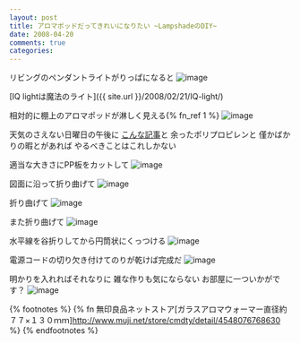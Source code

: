 ```yaml
---
layout: post
title: アロマポッドだってきれいになりたい ~LampshadeのDIY~
date: 2008-04-20
comments: true
categories:
---
```



リビングのペンダントライトがりっぱになると
![image](http://img.f.hatena.ne.jp/images/fotolife/k/keyesberry/20080221/20080221171004.jpg)

[IQ lightは魔法のライト]({{ site.url }}/2008/02/21/IQ-light/)

相対的に棚上のアロマポッドが淋しく見える{% fn_ref 1 %}
![image](http://img.f.hatena.ne.jp/images/fotolife/k/keyesberry/20080420/20080420174436.jpg)


天気のさえない日曜日の午後に
[こんな記事](http://www.yasutomo.com/project/paperlampshade.htm)と
余ったポリプロピレンと
僅かばかりの暇とがあれば
やるべきことはこれしかない

適当な大きさにPP板をカットして
![image](http://img.f.hatena.ne.jp/images/fotolife/k/keyesberry/20080420/20080420174435.jpg)


図面に沿って折り曲げて
![image](http://img.f.hatena.ne.jp/images/fotolife/k/keyesberry/20080420/20080420174434.jpg)


折り曲げて
![image](http://img.f.hatena.ne.jp/images/fotolife/k/keyesberry/20080420/20080420174433.jpg)


また折り曲げて
![image](http://img.f.hatena.ne.jp/images/fotolife/k/keyesberry/20080420/20080420174432.jpg)


水平線を谷折りしてから円筒状にくっつける
![image](http://img.f.hatena.ne.jp/images/fotolife/k/keyesberry/20080420/20080420174532.jpg)


電源コードの切り欠き付けてのりが乾けば完成だ
![image](http://img.f.hatena.ne.jp/images/fotolife/k/keyesberry/20080420/20080420174531.jpg)


明かりを入れればそれなりに
雑な作りも気にならない
お部屋に一ついかがです？
![image](http://img.f.hatena.ne.jp/images/fotolife/k/keyesberry/20080420/20080420174530.jpg)

{% footnotes %}
   {% fn 無印良品ネットストア[ガラスアロマウォーマー直径約７７×１３０ｍｍ]http://www.muji.net/store/cmdty/detail/4548076768630 %}
{% endfootnotes %}
